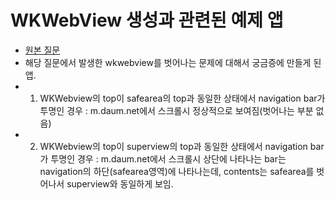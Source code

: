 # WKWebView 생성과 관련된 예제 앱
- [원본 질문](https://iphonedev.co.kr/hybridAppQna/183803)
- 해당 질문에서 발생한 wkwebview를 벗어나는 문제에 대해서 궁금증에 만들게 된 앱.
- 1. WKWebview의 top이 safearea의 top과 동일한 상태에서 navigation bar가 투명인 경우 : m.daum.net에서 스크롤시 정상적으로 보여짐(벗어나는 부분 없음)
- 2. WKWebview의 top이 superview의 top과 동일한 상태에서 navigation bar가 투명인 경우 : m.daum.net에서 스크롤시 상단에 나타나는 bar는 navigation의 하단(safearea영역)에 나타나는데, contents는 safearea를 벗어나서 superview와 동일하게 보임.
